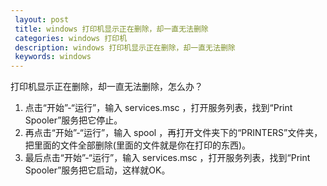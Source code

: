 ```yaml
---
 layout: post
 title: windows 打印机显示正在删除，却一直无法删除
 categories: windows 打印机
 description: windows 打印机显示正在删除，却一直无法删除
 keywords: windows
---
```


打印机显示正在删除，却一直无法删除，怎么办？
1. 点击“开始”-“运行”，输入 services.msc ，打开服务列表，找到“Print Spooler”服务把它停止。
2. 再点击“开始”-“运行”，输入 spool ，再打开文件夹下的“PRINTERS”文件夹，把里面的文件全部删除(里面的文件就是你在打印的东西)。
3. 最后点击“开始”-“运行”，输入 services.msc ，打开服务列表，找到“Print Spooler”服务把它启动，这样就OK。
